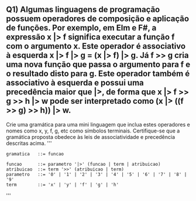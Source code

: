 ## Q1) Algumas linguagens de programação possuem operadores de composição e aplicação de funções. Por exemplo, em Elm e F#, a expressão x |> f significa executar a função f com o argumento x. Este operador é associativo à esquerda x |> f |> g = (x |> f) |> g. Já f >> g cria uma nova função que passa o argumento para f e o resultado disto para g. Este operador também é associativo à esquerda e possui uma precedência maior que |>, de forma que x |> f >> g >> h |> w pode ser interpretado como (x |> ((f >> g) >> h)) |> w.

Crie uma gramática para uma mini linguagem que inclua estes operadores e nomes como x, y, f, g, etc como símbolos terminais. Certifique-se que a gramática proposta obedece às leis de associatividade e precedência descritas acima.
'''

    gramatica   ::= funcao 

    funcao      ::= parametro '|>' (funcao | term | atribuicao)
    atribuicao  ::= term '>>' (atribuicao | term)
    parametro   ::= '0' | '1' | '2' | '3' | '4' | '5' | '6' | '7' | '8' | '9'
    term        ::= 'x' | 'y' | 'f' | 'g' | 'h'
'''